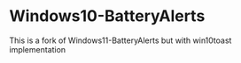 # Windows10-BatteryAlerts
This is a fork of Windows11-BatteryAlerts but with win10toast implementation
